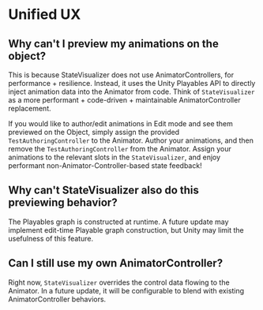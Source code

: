 # Unified UX

## Why can't I preview my animations on the object?

This is because StateVisualizer does not use AnimatorControllers, for performance + resilience. Instead, it uses the Unity Playables API to directly inject animation data into the Animator from code. Think of `StateVisualizer` as a more performant + code-driven + maintainable AnimatorController replacement.

If you would like to author/edit animations in Edit mode and see them previewed on the Object, simply assign the provided `TestAuthoringController` to the Animator. Author your animations, and then remove the `TestAuthoringController` from the Animator. Assign your animations to the relevant slots in the `StateVisualizer`, and enjoy performant non-Animator-Controller-based state feedback!

## Why can't StateVisualizer also do this previewing behavior?

The Playables graph is constructed at runtime. A future update may implement edit-time Playable graph construction, but Unity may limit the usefulness of this feature.

## Can I still use my own AnimatorController?

Right now, `StateVisualizer` overrides the control data flowing to the Animator. In a future update, it will be configurable to blend with existing AnimatorController behaviors.